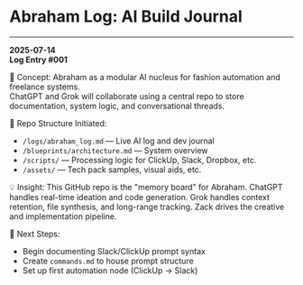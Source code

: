 # Abraham Log: AI Build Journal

---

**2025-07-14**  
**Log Entry #001**

🧠 Concept: Abraham as a modular AI nucleus for fashion automation and freelance systems.  
ChatGPT and Grok will collaborate using a central repo to store documentation, system logic, and conversational threads.

🔧 Repo Structure Initiated:
- `/logs/abraham_log.md` — Live AI log and dev journal
- `/blueprints/architecture.md` — System overview
- `/scripts/` — Processing logic for ClickUp, Slack, Dropbox, etc.
- `/assets/` — Tech pack samples, visual aids, etc.

💡 Insight: This GitHub repo is the "memory board" for Abraham. ChatGPT handles real-time ideation and code generation. Grok handles context retention, file synthesis, and long-range tracking. Zack drives the creative and implementation pipeline.

🔁 Next Steps:
- Begin documenting Slack/ClickUp prompt syntax
- Create `commands.md` to house prompt structure
- Set up first automation node (ClickUp → Slack)
